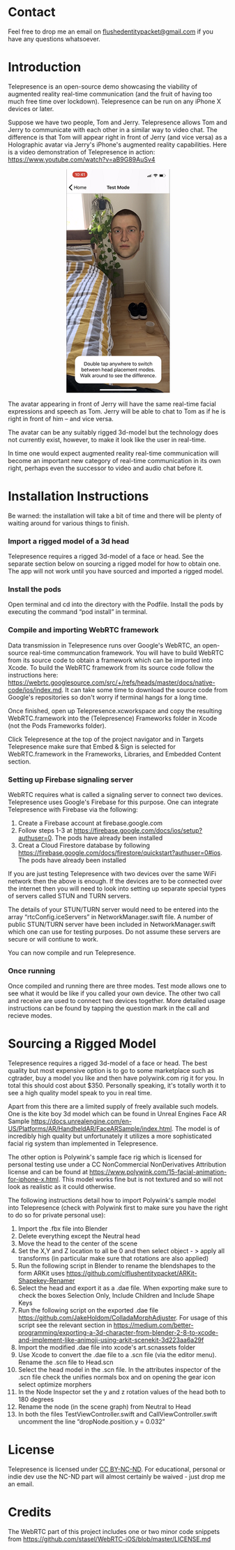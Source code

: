 # Contact

Feel free to drop me an email on flushedentitypacket@gmail.com if you have any questions whatsoever.

# Introduction

Telepresence is an open-source demo showcasing the viability of augmented reality real-time communication (and the fruit of having too much free time over lockdown). Telepresence can be run on any iPhone X devices or later.

Suppose we have two people, Tom and Jerry. Telepresence allows Tom and Jerry to communicate with each other in a similar way to video chat. The difference is that Tom will appear right in front of Jerry (and vice versa) as a Holographic avatar via Jerry's iPhone's augmented reality capabilities. Here is a video demonstration of Telepresence in action: https://www.youtube.com/watch?v=aB9G89AuSv4

<p align="center">
  <a target="_blank" rel="noopener noreferrer" href="https://www.youtube.com/watch?v=aB9G89AuSv4">
  <img src="https://github.com/clflushentitypacket/Telepresence/blob/master/Screenshots/demo_screenshot.png" alt="Telepresence Demonstration">
  </a> 
</p>

The avatar appearing in front of Jerry will have the same real-time facial expressions and speech as Tom.  Jerry will be able to chat to Tom as if he is right in front of him – and vice versa.

The avatar can be any suitably rigged 3d-model but the technology does not currently exist, however, to make it look like the user in real-time.

In time one would expect augmented reality real-time communication will become an important new category of real-time communication in its own right, perhaps even the successor to video and audio chat before it.

# Installation Instructions

Be warned: the installation will take a bit of time and there will be plenty of waiting around for various things to finish.

### Import a rigged model of a 3d head

Telepresence requires a rigged 3d-model of a face or head. See the separate section below on sourcing a rigged model for how to obtain one. The app will not work until you have sourced and imported a rigged model.

### Install the pods

Open terminal and cd into the directory with the Podfile. Install the pods by executing the command “pod install” in terminal.

### Compile and importing WebRTC framework

Data transmission in Telepresence runs over Google's WebRTC, an open-source real-time communcation framework. You will have to build WebRTC from its source code to obtain a framework which can be imported into Xcode. To build the WebRTC framework from its source code follow the instructions here: https://webrtc.googlesource.com/src/+/refs/heads/master/docs/native-code/ios/index.md. It can take some time to download the source code from Google's repositories so don't worry if terminal hangs for a long time.

Once finished, open up Telepresence.xcworkspace and copy the resulting WebRTC.framework into the (Telepresence) Frameworks folder in Xcode (not the Pods Frameworks folder). 

Click Telepresence at the top of the project navigator and in Targets Telepresence make sure that Embed & Sign is selected for WebRTC.framework in the Frameworks, Libraries, and Embedded Content section.

### Setting up Firebase signaling server

WebRTC requires what is called a signaling server to connect two devices. Telepresence uses Google's Firebase for this purpose. One can integrate Telepresence with Firebase via the following:

1. Create a Firebase account at firebase.google.com
2. Follow steps 1-3 at https://firebase.google.com/docs/ios/setup?authuser=0. The pods have already been installed
3. Creat a Cloud Firestore database by following https://firebase.google.com/docs/firestore/quickstart?authuser=0#ios. The pods have already been installed

If you are just testing Telepresence with two devices over the same WiFi network then the above is enough. If the devices are to be connected over the internet then you will need to look into setting up separate special types of servers called STUN and TURN servers.

The details of your STUN/TURN server would need to be entered into the array “rtcConfig.iceServers” in NetworkManager.swift file.  A number of public STUN/TURN server have been included in NetworkManager.swift which one can use for testing purposes. Do not assume these servers are secure or will contiune to work.

You can now compile and run Telepresence.

### Once running

Once compiled and running there are three modes. Test mode allows one to see what it would be like if you called your own device. The other two call and receive are used to connect two devices together. More detailed usage instructions can be found by tapping the question mark in the call and recieve modes.

# Sourcing a Rigged Model

Telepresence requires a rigged 3d-model of a face or head. The best quality but most expensive option is to go to some marketplace such as cgtrader, buy a model you like and then have polywink.com rig it for you. In total this should cost about $350. Personally speaking, it's totally worth it to see a high quality model speak to you in real time.

Apart from this there are a limited supply of freely available such models. One is the kite boy 3d model which can be found in Unreal Engines Face AR Sample https://docs.unrealengine.com/en-US/Platforms/AR/HandheldAR/FaceARSample/index.html. The model is of incredibly high quality but unfortunately it utilizes a more sophisticated facial rig system than implemented in Telepresence.

The other option is Polywink's sample face rig which is licensed for personal testing use under a  CC NonCommercial NonDerivatives Attribution license and can be found at https://www.polywink.com/15-facial-animation-for-iphone-x.html. This model works fine but is not textured and so will not look as realistic as it could otherwise.

The following instructions detail how to import Polywink's sample model into Telepresence (check with Polywink first to make sure you have the right to do so for private personal use):

1. Import the .fbx file into Blender
2. Delete everything except the Neutral head
3. Move the head to the center of the scene
4. Set the X,Y and Z location to all be 0 and then select object - > apply all transforms (in particular make sure that rotations are also applied)
5. Run the following script in Blender to rename the blendshapes to the form ARKit uses https://github.com/clflushentitypacket/ARKit-Shapekey-Renamer
6. Select the head and export it as a .dae file. When exporting make sure to check the boxes Selection Only, Include Children and Include Shape Keys
7. Run the following script on the exported .dae file https://github.com/JakeHoldom/ColladaMorphAdjuster. For usage of this script see the relevant section in https://medium.com/better-programming/exporting-a-3d-character-from-blender-2-8-to-xcode-and-implement-like-animoji-using-arkit-scenekit-3d223aa6a29f
8. Import the modified .dae file into xcode's art.scnassets folder
9. Use Xcode to convert the .dae file to a .scn file (via the editor menu). Rename the .scn file to Head.scn
10. Select the head model in the .scn file. In the attributes inspector of the .scn file check the unifies normals box and on opening the gear icon select optimize morphers
11. In the Node Inspector set the y and z rotation values of the head both to 180 degrees     
12. Rename the node (in the scene graph) from Neutral to Head
13. In both the files TestViewController.swift and CallViewController.swift uncomment the line “dropNode.position.y = 0.032”

# License

Telepresence is licensed under [CC BY-NC-ND](https://creativecommons.org/licenses/by-nc-nd/4.0/). For educational, personal or indie dev use the NC-ND part will almost certainly be waived - just drop me an email.

# Credits

The WebRTC part of this project includes one or two minor code snippets from https://github.com/stasel/WebRTC-iOS/blob/master/LICENSE.md
